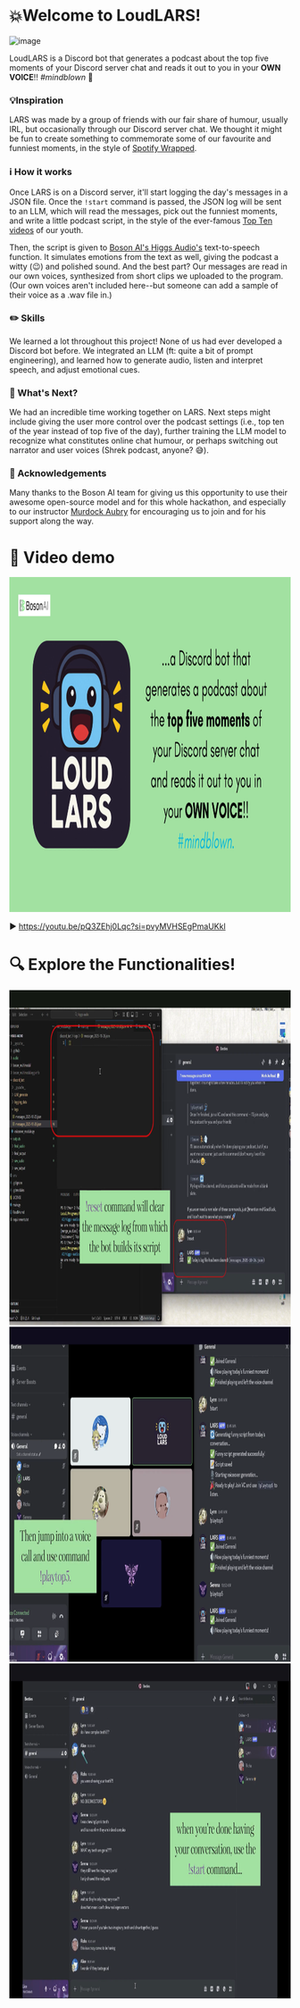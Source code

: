 # 💥Welcome to LoudLARS! 
<img width="256" height="256" alt="image" src="https://github.com/user-attachments/assets/ace570cc-a442-45ae-bc72-db05e8c272e0" />

LoudLARS is a Discord bot that generates a podcast about the top five moments of your Discord server chat and reads it out to you in your **OWN VOICE**!! _#mindblown_ 🤯

### 💡Inspiration
LARS was made by a group of friends with our fair share of humour, usually IRL, but occasionally through our Discord server chat. We thought it might be fun to create something to commemorate some of our favourite and funniest moments, in the style of [Spotify Wrapped](https://www.spotify.com/us/wrapped/).

### ℹ️ How it works
Once LARS is on a Discord server, it'll start logging the day's messages in a JSON file. Once the ``!start`` command is passed, the JSON log will be sent to an LLM, which will read the messages, pick out the funniest moments, and write a little podcast script, in the style of the ever-famous [Top Ten videos](https://youtu.be/MAfIvBgChjQ?si=BHD_1n95lZDMAoMz) of our youth. 

Then, the script is given to [Boson AI's Higgs Audio's](https://github.com/boson-ai/higgs-audio) text-to-speech function. It simulates emotions from the text as well, giving the podcast a witty (😉) and polished sound. And the best part? Our messages are read in our own voices, synthesized from short clips we uploaded to the program. (Our own voices aren't included here--but someone can add a sample of their voice as a .wav file in.)

### ✏️ Skills
We learned a lot throughout this project! None of us had ever developed a Discord bot before. We integrated an LLM (ft: quite a bit of prompt engineering), and learned how to generate audio, listen and interpret speech, and adjust emotional cues.

### 🤔 What's Next?
We had an incredible time working together on LARS. Next steps might include giving the user more control over the podcast settings (i.e., top ten of the year instead of top five of the day), further training the LLM model to recognize what constitutes online chat humour, or perhaps switching out narrator and user voices (Shrek podcast, anyone? 😅). 

### 🙏 Acknowledgements
Many thanks to the Boson AI team for giving us this opportunity to use their awesome open-source model and for this whole hackathon, and especially to our instructor [Murdock Aubry](https://murdockaubry.com/) for encouraging us to join and for his support along the way.

# 🔗 Video demo
<a href="https://youtu.be/pQ3ZEhj0Lqc?si=pvyMVHSEgPmaUKkl" title="video text"><img width="750" height="600" src="images/thumbnail.png"></a>

▶️ https://youtu.be/pQ3ZEhj0Lqc?si=pvyMVHSEgPmaUKkl

# 🔍 Explore the Functionalities!
<img width="750" height="600" alt="image" src="images/1.png" />
<img width="750" height="600" alt="image" src="images/2.png" />
<img width="750" height="600" alt="image" src="images/3.png" />


